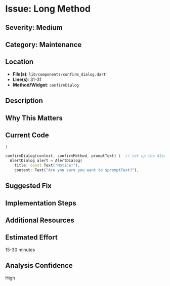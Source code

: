 # Issue: Long Method

## Severity: Medium

## Category: Maintenance

## Location
- **File(s)**: `lib/components/confirm_dialog.dart`
- **Line(s)**: 31-31
- **Method/Widget**: `confirmDialog`

## Description


## Why This Matters


## Current Code
```dart
}

confirmDialog(context, confirmMethod, promptText) {  // set up the AlertDialog
  AlertDialog alert = AlertDialog(
    title: const Text("Notice!"),
    content: Text("Are you sure you want to $promptText?"),
```

## Suggested Fix


## Implementation Steps


## Additional Resources


## Estimated Effort
15-30 minutes

## Analysis Confidence
High
